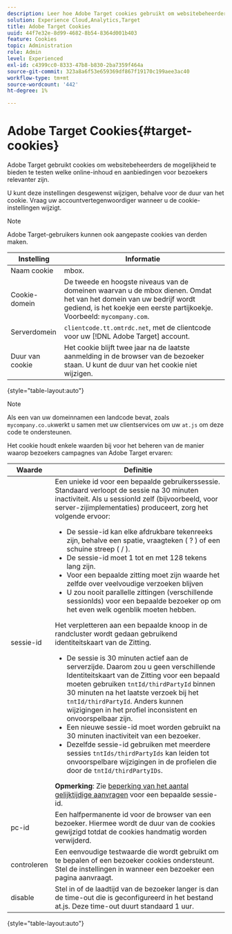```yaml
---
description: Leer hoe Adobe Target cookies gebruikt om websitebeheerders de mogelijkheid te bieden te testen welke online inhoud en aanbiedingen voor bezoekers relevanter zijn.
solution: Experience Cloud,Analytics,Target
title: Adobe Target Cookies
uuid: 44f7e32e-8d99-4682-8b54-8364d001b403
feature: Cookies
topic: Administration
role: Admin
level: Experienced
exl-id: c4399cc0-8333-47b8-b830-2ba7359f464a
source-git-commit: 323a8a6f53e659369df867f19170c199aee3ac40
workflow-type: tm+mt
source-wordcount: '442'
ht-degree: 1%

---
```


# Adobe Target Cookies{#target-cookies}

Adobe Target gebruikt cookies om websitebeheerders de mogelijkheid te bieden te testen welke online-inhoud en aanbiedingen voor bezoekers relevanter zijn.

U kunt deze instellingen desgewenst wijzigen, behalve voor de duur van het cookie. Vraag uw accountvertegenwoordiger wanneer u de cookie-instellingen wijzigt.

>[!NOTE]
>
>Adobe Target-gebruikers kunnen ook aangepaste cookies van derden maken.

| Instelling | Informatie |
| --- | --- |
| Naam cookie | mbox. |
| Cookie-domein | De tweede en hoogste niveaus van de domeinen waarvan u de mbox dienen. Omdat het van het domein van uw bedrijf wordt gediend, is het koekje een eerste partijkoekje. Voorbeeld: `mycompany.com`. |
| Serverdomein | `clientcode.tt.omtrdc.net`, met de clientcode voor uw [!DNL Adobe Target] account. |
| Duur van cookie | Het cookie blijft twee jaar na de laatste aanmelding in de browser van de bezoeker staan. U kunt de duur van het cookie niet wijzigen. |

{style="table-layout:auto"}

>[!NOTE]
>
>Als een van uw domeinnamen een landcode bevat, zoals `mycompany.co.uk`werkt u samen met uw clientservices om uw `at.js` om deze code te ondersteunen.

Het cookie houdt enkele waarden bij voor het beheren van de manier waarop bezoekers campagnes van Adobe Target ervaren:

| Waarde | Definitie |
| --- | --- |
| sessie-id | Een unieke id voor een bepaalde gebruikerssessie. Standaard verloopt de sessie na 30 minuten inactiviteit. Als u sessionId zelf (bijvoorbeeld, voor server-zijimplementaties) produceert, zorg het volgende ervoor:<ul><li>De sessie-id kan elke afdrukbare tekenreeks zijn, behalve een spatie, vraagteken ( ? ) of een schuine streep ( / ).</li><li>De sessie-id moet 1 tot en met 128 tekens lang zijn.</li><li>Voor een bepaalde zitting moet zijn waarde het zelfde over veelvoudige verzoeken blijven</li><li>U zou nooit parallelle zittingen (verschillende sessionIds) voor een bepaalde bezoeker op om het even welk ogenblik moeten hebben.</li></ul>Het verpletteren aan een bepaalde knoop in de randcluster wordt gedaan gebruikend identiteitskaart van de Zitting.<ul><li>De sessie is 30 minuten actief aan de serverzijde. Daarom zou u geen verschillende Identiteitskaart van de Zitting voor een bepaald moeten gebruiken `tntId/thirdPartyId` binnen 30 minuten na het laatste verzoek bij het `tntId/thirdPartyId`. Anders kunnen wijzigingen in het profiel inconsistent en onvoorspelbaar zijn.</li><li>Een nieuwe sessie-id moet worden gebruikt na 30 minuten inactiviteit van een bezoeker.</li><li>Dezelfde sessie-id gebruiken met meerdere sessies `tntIds/thirdPartyIds` kan leiden tot onvoorspelbare wijzigingen in de profielen die door de `tntId/thirdPartyIDs`.</li></ul>**Opmerking**: Zie [beperking van het aantal gelijktijdige aanvragen](https://experienceleague.adobe.com/docs/target/using/troubleshoot/target-limits.html?lang=en#content-delivery) voor een bepaalde sessie-id. |
| pc-id | Een halfpermanente id voor de browser van een bezoeker. Hiermee wordt de duur van de cookies gewijzigd totdat de cookies handmatig worden verwijderd. |
| controleren | Een eenvoudige testwaarde die wordt gebruikt om te bepalen of een bezoeker cookies ondersteunt. Stel de instellingen in wanneer een bezoeker een pagina aanvraagt. |
| disable | Stel in of de laadtijd van de bezoeker langer is dan de time-out die is geconfigureerd in het bestand at.js. Deze time-out duurt standaard 1 uur. |

{style="table-layout:auto"}
